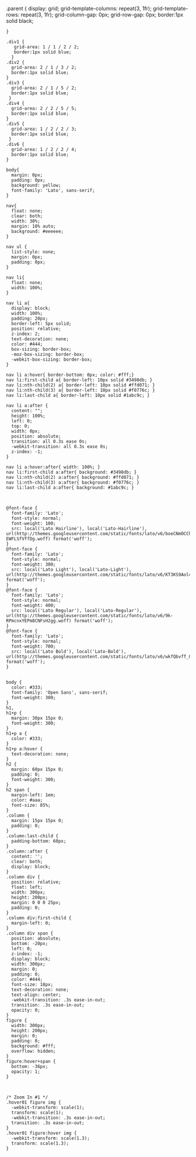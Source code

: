 .parent {
    display: grid;
    grid-template-columns: repeat(3, 1fr);
    grid-template-rows: repeat(3, 1fr);
    grid-column-gap: 0px;
    grid-row-gap: 0px;
    border:1px solid black;
  
    }
    
    .div1 {
       grid-area: 1 / 1 / 2 / 2; 
       border:1px solid blue;
      }
    .div2 { 
      grid-area: 2 / 1 / 3 / 2; 
      border:1px solid blue;
    }
    .div3 { 
      grid-area: 2 / 1 / 5 / 2;
      border:1px solid blue;
     }
    .div4 { 
      grid-area: 2 / 2 / 5 / 5;
      border:1px solid blue;
    }
    .div5 { 
      grid-area: 1 / 2 / 2 / 3;
      border:1px solid blue;
     }
    .div6 { 
      grid-area: 1 / 2 / 2 / 4;
      border:1px solid blue;
    }
    
    body{
      margin: 0px;
      padding: 0px;
      background: yellow;
      font-family: 'Lato', sans-serif;
    }
    
    nav{
      float: none; 
      clear: both;
      width: 30%; 
      margin: 10% auto;
      background: #eeeeee;
    }
    
    nav ul {
      list-style: none;
      margin: 0px;
      padding: 0px;
    }
    
    nav li{
      float: none; 
      width: 100%;
    }
    
    nav li a{
      display: block; 
      width: 100%; 
      padding: 20px; 
      border-left: 5px solid; 
      position: relative; 
      z-index: 2;
      text-decoration: none;
      color: #444;
      box-sizing: border-box;  
      -moz-box-sizing: border-box;  
      -webkit-box-sizing: border-box; 
    }
      
    nav li a:hover{ border-bottom: 0px; color: #fff;}
    nav li:first-child a{ border-left: 10px solid #3498db; }
    nav li:nth-child(2) a{ border-left: 10px solid #ffd071; }
    nav li:nth-child(3) a{ border-left: 10px solid #f0776c; }
    nav li:last-child a{ border-left: 10px solid #1abc9c; }
    
    nav li a:after { 
      content: "";
      height: 100%; 
      left: 0; 
      top: 0; 
      width: 0px;  
      position: absolute; 
      transition: all 0.3s ease 0s; 
      -webkit-transition: all 0.3s ease 0s; 
      z-index: -1;
    }
    
    nav li a:hover:after{ width: 100%; }
    nav li:first-child a:after{ background: #3498db; }
    nav li:nth-child(2) a:after{ background: #ffd071; }
    nav li:nth-child(3) a:after{ background: #f0776c; }
    nav li:last-child a:after{ background: #1abc9c; }
    
    
    
    @font-face {
      font-family: 'Lato';
      font-style: normal;
      font-weight: 100;
      src: local('Lato Hairline'), local('Lato-Hairline'), url(http://themes.googleusercontent.com/static/fonts/lato/v6/boeCNmOCCh-EWFLSfVffDg.woff) format('woff');
    }
    @font-face {
      font-family: 'Lato';
      font-style: normal;
      font-weight: 300;
      src: local('Lato Light'), local('Lato-Light'), url(http://themes.googleusercontent.com/static/fonts/lato/v6/KT3KS9Aol4WfR6Vas8kNcg.woff) format('woff');
    }
    @font-face {
      font-family: 'Lato';
      font-style: normal;
      font-weight: 400;
      src: local('Lato Regular'), local('Lato-Regular'), url(http://themes.googleusercontent.com/static/fonts/lato/v6/9k-RPmcnxYEPm8CNFsH2gg.woff) format('woff');
    }
    @font-face {
      font-family: 'Lato';
      font-style: normal;
      font-weight: 700;
      src: local('Lato Bold'), local('Lato-Bold'), url(http://themes.googleusercontent.com/static/fonts/lato/v6/wkfQbvfT_02e2IWO3yYueQ.woff) format('woff');
    }
  
  
    body {
      color: #333;
      font-family: 'Open Sans', sans-serif;
      font-weight: 300;
    }
    h1,
    h1+p {
      margin: 30px 15px 0;
      font-weight: 300;
    }
    h1+p a {
      color: #333;
    }
    h1+p a:hover {
      text-decoration: none;
    }
    h2 {
      margin: 60px 15px 0;
      padding: 0;
      font-weight: 300;
    }
    h2 span {
      margin-left: 1em;
      color: #aaa;
      font-size: 85%;
    }
    .column {
      margin: 15px 15px 0;
      padding: 0;
    }
    .column:last-child {
      padding-bottom: 60px;
    }
    .column::after {
      content: '';
      clear: both;
      display: block;
    }
    .column div {
      position: relative;
      float: left;
      width: 300px;
      height: 200px;
      margin: 0 0 0 25px;
      padding: 0;
    }
    .column div:first-child {
      margin-left: 0;
    }
    .column div span {
      position: absolute;
      bottom: -20px;
      left: 0;
      z-index: -1;
      display: block;
      width: 300px;
      margin: 0;
      padding: 0;
      color: #444;
      font-size: 18px;
      text-decoration: none;
      text-align: center;
      -webkit-transition: .3s ease-in-out;
      transition: .3s ease-in-out;
      opacity: 0;
    }
    figure {
      width: 300px;
      height: 200px;
      margin: 0;
      padding: 0;
      background: #fff;
      overflow: hidden;
    }
    figure:hover+span {
      bottom: -36px;
      opacity: 1;
    }
    
    
    
    /* Zoom In #1 */
    .hover01 figure img {
      -webkit-transform: scale(1);
      transform: scale(1);
      -webkit-transition: .3s ease-in-out;
      transition: .3s ease-in-out;
    }
    .hover01 figure:hover img {
      -webkit-transform: scale(1.3);
      transform: scale(1.3);
    }
    
  
   
    
    
    
    
    
   
 
 
